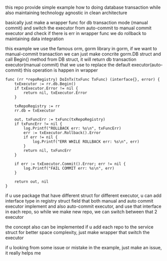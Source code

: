 this repo provide simple example how to doing database transaction while also maintaining technology
agnostic in clean architecture

basically just make a wrapper func for db transaction mode (manual commit) and switch the executor from auto-commit to manual commit executor and check if there is err in wrapper func we do rollback to maintaining data integration

this example we use the famous orm, gorm library
in gorm, if we want to manual-commit transaction we can just make concrite gorm.DB struct and call Begin() method from DB struct, it will return db transaction executor(manual commit) that we use to replace the default executor(auto-commit)
this operation is happen in wrapper

```
func (rr *repoRegistry) DoInTx(txFunc TxFunc) (interface{}, error) {
	txExecutor := rr.db.Begin()
	if txExecutor.Error != nil {
		return nil, txExecutor.Error
	}

	txRepoRegistry := rr
	rr.db = txExecutor

	out, txFuncErr := txFunc(txRepoRegistry)
	if txFuncErr != nil {
		log.Printf("ROLLBACK err: %s\n", txFuncErr)
		err := txExecutor.Rollback().Error
		if err != nil {
			log.Printf("ERR WHILE ROLLBACK err: %s\n", err)
		}
		return nil, txFuncErr
	}

	if err := txExecutor.Commit().Error; err != nil {
		log.Printf("FAIL COMMIT err: %s\n", err)
	}

	return out, nil
}
```

if u use package that have different struct for different executor, u can add interface type in registry struct field that both manual and auto commit executor implement and also auto-commit executor, and use that interface in each repo, so while we make new repo, we can switch between that 2 executor

the concept also can be implemented if u add each repo to the service struct for better space complexity, just make wrapper that switch the executor

if u looking from some issue or mistake in the example, just make an issue, it really helps me
